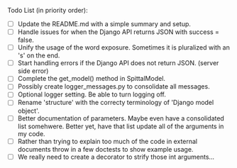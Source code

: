 Todo List (in priority order):
 - [ ] Update the README.md with a simple summary and setup.
 - [ ] Handle issues for when the Django API returns JSON with success = false.
 - [ ] Unify the usage of the word exposure. Sometimes it is pluralized with an 's' on the end.
 - [ ] Start handling errors if the Django API does not return JSON. (server side error)
 - [ ] Complete the get_model() method in SpittalModel.
 - [ ] Possibly create logger_messages.py to consolidate all messages.
 - [ ] Optional logger setting. Be able to turn logging off.
 - [ ] Rename 'structure' with the correcty terminology of 'Django model object'.
 - [ ] Better documentation of parameters. Maybe even have a consolidated list somehwere.
       Better yet, have that list update all of the arguments in my code.
 - [ ] Rather than trying to explain too much of the code in external documents
       throw in a few doctests to show example usage.
 - [ ] We really need to create a decorator to strify those int arguments...
